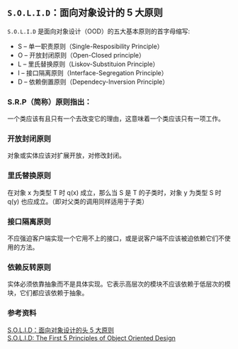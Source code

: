 
## `S.O.L.I.D`：面向对象设计的 5 大原则

`S.O.L.I.D` 是面向对象设计（OOD）的五大基本原则的首字母缩写:
* S – 单一职责原则（Single-Resposibility Principle）
* O – 开放封闭原则（Open-Closed principle）
* L – 里氏替换原则（Liskov-Substituion Principle）
* I – 接口隔离原则（Interface-Segregation Principle）
* D – 依赖倒置原则（Dependecy-Inversion Principle）

### S.R.P（简称）原则指出：

一个类应该有且只有一个去改变它的理由，这意味着一个类应该只有一项工作。

### 开放封闭原则

对象或实体应该对扩展开放，对修改封闭。

### 里氏替换原则

在对象 x 为类型 T 时 q(x) 成立，那么当 S 是 T 的子类时，对象 y 为类型 S 时 q(y) 也应成立。（即对父类的调用同样适用于子类）

### 接口隔离原则

不应强迫客户端实现一个它用不上的接口，或是说客户端不应该被迫依赖它们不使用的方法。

### 依赖反转原则

实体必须依靠抽象而不是具体实现。它表示高层次的模块不应该依赖于低层次的模块，它们都应该依赖于抽象。

### 参考资料
[S.O.L.I.D：面向对象设计的头 5 大原则](https://www.jianshu.com/p/b56e098575db)      
[S.O.L.I.D: The First 5 Principles of Object Oriented Design](https://scotch.io/bar-talk/s-o-l-i-d-the-first-five-principles-of-object-oriented-design)      
